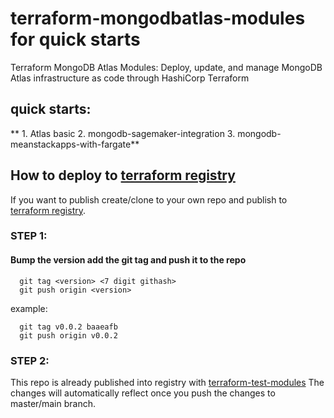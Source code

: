 # terraform-mongodbatlas-modules for quick starts
Terraform MongoDB Atlas Modules: Deploy, update, and manage MongoDB Atlas infrastructure as code through HashiCorp Terraform 

## quick starts:
  ** 1. Atlas basic
   2. mongodb-sagemaker-integration
   3. mongodb-meanstackapps-with-fargate**


## How to deploy to [terraform registry](https://registry.terraform.io/browse/modules)

If you want to publish create/clone to your own repo and publish to [terraform registry](https://registry.terraform.io/browse/modules).


### STEP 1: 

#### Bump the version add the git tag and push it to the repo
```
  git tag <version> <7 digit githash>
  git push origin <version>
```
example:
```
  git tag v0.0.2 baaeafb
  git push origin v0.0.2
```

### STEP 2: 

This repo is already published into registry with [terraform-test-modules](https://registry.terraform.io/modules/govardhanpagidi/modules/test/latest)
The changes will automatically reflect once you push the changes to master/main branch.



